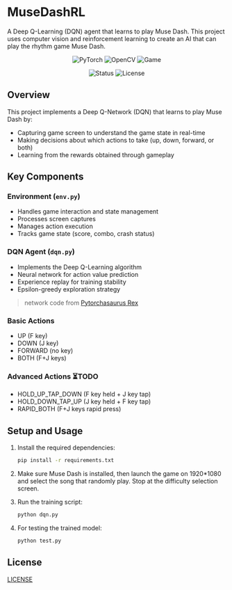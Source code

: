 # MuseDashRL

A Deep Q-Learning (DQN) agent that learns to play Muse Dash. This project uses computer vision and reinforcement learning to create an AI that can play the rhythm game Muse Dash.

<center>

![PyTorch](https://img.shields.io/badge/PyTorch-2.6.0-red)
![OpenCV](https://img.shields.io/badge/OpenCV-4.11.0-green)
![Game](https://img.shields.io/badge/Game-MuseDash-pink)

![Status](https://img.shields.io/badge/Status-In_Development-yellow)
![License](https://img.shields.io/badge/License-MIT-blue)

</center>

## Overview

This project implements a Deep Q-Network (DQN) that learns to play Muse Dash by:
- Capturing game screen to understand the game state in real-time
- Making decisions about which actions to take (up, down, forward, or both)
- Learning from the rewards obtained through gameplay

## Key Components

### Environment (`env.py`)
- Handles game interaction and state management
- Processes screen captures
- Manages action execution
- Tracks game state (score, combo, crash status)

### DQN Agent (`dqn.py`)
- Implements the Deep Q-Learning algorithm
- Neural network for action value prediction
- Experience replay for training stability
- Epsilon-greedy exploration strategy
> network code from [Pytorchasaurus Rex](https://github.com/Lumotheninja/dino-reinforcement-learning/tree/master)

### Basic Actions
- UP (F key)
- DOWN (J key) 
- FORWARD (no key)
- BOTH (F+J keys)

### Advanced Actions **⏳TODO**
- HOLD_UP_TAP_DOWN (F key held + J key tap)
- HOLD_DOWN_TAP_UP (J key held + F key tap)
- RAPID_BOTH (F+J keys rapid press)


## Setup and Usage

1. Install the required dependencies:
   ```bash
   pip install -r requirements.txt
   ```

2. Make sure Muse Dash is installed, then launch the game on 1920*1080 and select the song that randomly play.
Stop at the difficulty selection screen.

3. Run the training script:
   ```bash
   python dqn.py
   ```

4. For testing the trained model:
   ```bash
   python test.py
   ```

## License

[LICENSE](./LICENSE)
